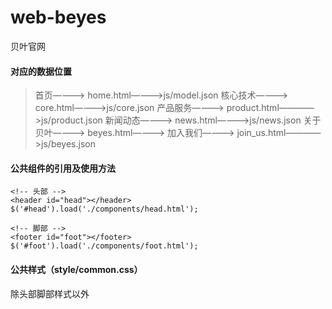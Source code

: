 # web-beyes
贝叶官网


#### 对应的数据位置
> 首页————> home.html————>js/model.json
> 核心技术————> core.html————>js/core.json
> 产品服务————> product.html————>js/product.json
> 新闻动态————> news.html————>js/news.json
> 关于贝叶————> beyes.html————>
> 加入我们————> join_us.html————>js/beyes.json

#### 公共组件的引用及使用方法
```
<!-- 头部 -->
<header id="head"></header>
$('#head').load('./components/head.html');

<!-- 脚部 -->
<footer id="foot"></footer>
$('#foot').load('./components/foot.html');
```

#### 公共样式（style/common.css）
除头部脚部样式以外

